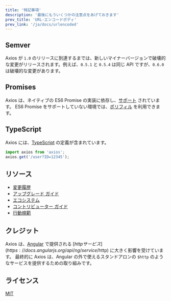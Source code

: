 ```yaml
---
title: '特記事項'
description: '最後にもういくつかの注意点をあげておきます'
prev_title: 'URL-エンコードボディ'
prev_link: '/ja/docs/urlencoded'
---
```


## Semver

Axios が `1.0` のリリースに到達するまでは、新しいマイナーバージョンで破壊的な変更がリリースされます。例えば、`0.5.1` と `0.5.4` は同じ API ですが、`0.6.0` は破壊的な変更があります。

## Promises

Axios は、ネイティブの ES6 Promise の実装に依存し、[サポート](http://caniuse.com/promises) されています。
ES6 Promise をサポートしていない環境では、[ポリフィル](https://github.com/jakearchibald/es6-promise) を利用できます。

## TypeScript

Axios には、[TypeScript](http://typescriptlang.org/) の定義が含まれています。

```typescript
import axios from 'axios';
axios.get('/user?ID=12345');
```

## リソース

* [変更履歴](https://github.com/axios/axios/blob/v1.x/CHANGELOG.md)
* [アップグレード ガイド](https://github.com/axios/axios/blob/v1.x/UPGRADE_GUIDE.md)
* [エコシステム](https://github.com/axios/axios/blob/v1.x/ECOSYSTEM.md)
* [コントリビューター ガイド](https://github.com/axios/axios/blob/v1.x/CONTRIBUTING.md)
* [行動規範](https://github.com/axios/axios/blob/v1.x/CODE_OF_CONDUCT.md)

## クレジット

Axios は、[Angular](https://angularjs.org/) で提供される [$http サービス](https://docs.angularjs.org/api/ng/service/$http) に大きく影響を受けています。 最終的に Axios は、Angular の外で使えるスタンドアロンの `$http` のようなサービスを提供するための取り組みです。

## ライセンス

[MIT](https://github.com/axios/axios/blob/v1.x/LICENSE)
